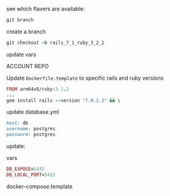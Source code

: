 see which flavers are available:

```ruby
git branch
```

create a branch

```ruby
git checkout -b rails_7_1_ruby_3_2_2
```

update vars

ACCOUNT
REPO

Update `Dockerfile.template` to specific rails and ruby versions

```ruby
FROM arm64v8/ruby:3.1.2
...
gem install rails --version "7.0.2.3" && \
```

update database.yml

```ruby
host: db
username: postgres
password: postgres

```

update:

vars

```ruby
DB_EXPOSE=5432
DB_LOCAL_PORT=5432
```

docker-compose.template